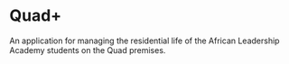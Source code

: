 # Quad+
An application for managing the residential life of the African Leadership Academy students on the Quad premises. 
